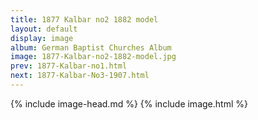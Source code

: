 ```yaml
---
title: 1877 Kalbar no2 1882 model
layout: default
display: image
album: German Baptist Churches Album
image: 1877-Kalbar-no2-1882-model.jpg
prev: 1877-Kalbar-no1.html
next: 1877-Kalbar-No3-1907.html
---
```

{% include image-head.md %}
{% include image.html %}